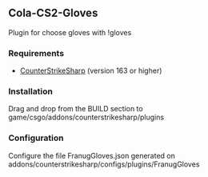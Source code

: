 ## Cola-CS2-Gloves

Plugin for choose gloves with !gloves

### Requirements

* [CounterStrikeSharp](https://github.com/roflmuffin/CounterStrikeSharp/) (version 163 or higher)

### Installation

Drag and drop from the BUILD section to game/csgo/addons/counterstrikesharp/plugins


### Configuration

Configure the file FranugGloves.json generated on addons/counterstrikesharp/configs/plugins/FranugGloves
